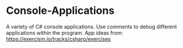 # Console-Applications
A variety of C# console applications.
Use comments to debug different applications within the program.
App ideas from: https://exercism.io/tracks/csharp/exercises
